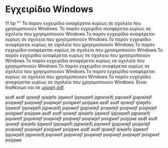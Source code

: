 # Εγχειρίδιο Windows

!!! tip ""
    Το παρόν εγχειρίδιο αναφέρεται κυρίως σε σχολεία που χρησιμοποιούν Windows.
    Το παρόν εγχειρίδιο αναφέρεται κυρίως σε σχολεία που χρησιμοποιούν
    Windows.Το παρόν εγχειρίδιο αναφέρεται κυρίως σε σχολεία που χρησιμοποιούν
    Windows.Το παρόν εγχειρίδιο αναφέρεται κυρίως σε σχολεία που χρησιμοποιούν
    Windows.Το παρόν εγχειρίδιο αναφέρεται κυρίως σε σχολεία που χρησιμοποιούν
    Windows.Το παρόν εγχειρίδιο αναφέρεται κυρίως σε σχολεία που χρησιμοποιούν
    Windows.Το παρόν εγχειρίδιο αναφέρεται κυρίως σε σχολεία που χρησιμοποιούν
    Windows.Το παρόν εγχειρίδιο αναφέρεται κυρίως σε σχολεία που χρησιμοποιούν
    Windows.Το παρόν εγχειρίδιο αναφέρεται κυρίως σε σχολεία που χρησιμοποιούν
    Windows.Το παρόν εγχειρίδιο αναφέρεται κυρίως σε σχολεία που χρησιμοποιούν
    Windows. Είναι διαθέσιμο και σε [μορφή
    pdf](https://ts.sch.gr/docs/windows/windows.pdf).

asdf asdf qowejf qiwjefo ijqweof ijqowpefi jqpwoeifj pqoweif jpqowiejf poqwiejf
poqiwejf poqiwjef poiqjwef poijqwe asdf asdf qowejf qiwjefo ijqweof ijqowpefi
jqpwoeifj pqoweif jpqowiejf poqwiejf poqiwejf poqiwjef poiqjwef poijqwe asdf
asdf qowejf qiwjefo ijqweof ijqowpefi jqpwoeifj pqoweif jpqowiejf poqwiejf
poqiwejf poqiwjef poiqjwef poijqwe asdf asdf qowejf qiwjefo ijqweof ijqowpefi
jqpwoeifj pqoweif jpqowiejf poqwiejf poqiwejf poqiwjef poiqjwef poijqwe asdf
asdf qowejf qiwjefo ijqweof ijqowpefi jqpwoeifj pqoweif jpqowiejf poqwiejf
poqiwejf poqiwjef poiqjwef poijqwe
